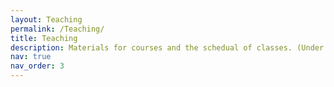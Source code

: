 ```yaml
---
layout: Teaching
permalink: /Teaching/
title: Teaching
description: Materials for courses and the schedual of classes. (Under construction !)
nav: true
nav_order: 3
---
```

